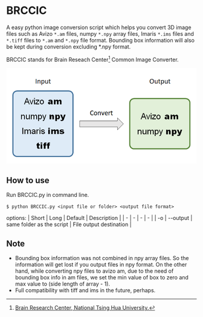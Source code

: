 # BRCCIC
A easy python image conversion script which helps you convert 3D image files such as Avizo `*.am` files, numpy `*.npy` array files, Imaris `*.ims` files and `*.tiff` files to `*.am` and `*.npy` file format. Bounding box information will also be kept during conversion excluding *.npy format.

BRCCIC stands for Brain Reseach Center[^1] Common Image Converter.

![Conversion format](img_00.png)

## How to use

Run BRCCIC.py in command line.
```
$ python BRCCIC.py <input file or folder> <output file format>
```
options:
| Short | Long | Default | Description |
| - | - | - | - |
| -o | --output | same folder as the script | File output destination |

## Note
- Bounding box information was not combined in npy array files. So the information will get lost if you output files in npy format. On the other hand, while converting npy files to avizo am, due to the need of bounding box info in am files, we set the min value of box to zero and max value to (side length of array - 1).
- Full compatibility with tiff and ims in the future, perhaps.

[^1]: [Brain Research Center, National Tsing Hua University.](http://brc.life.nthu.edu.tw/)
